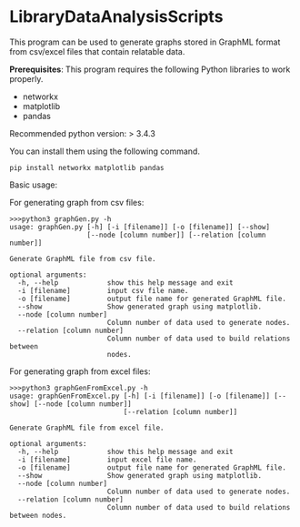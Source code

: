 # LibraryDataAnalysisScripts

This program can be used to generate graphs stored in GraphML format from csv/excel files that contain relatable data.

**Prerequisites**:
This program requires the following Python libraries to work properly.
- networkx
- matplotlib
- pandas

Recommended python version: > 3.4.3

You can install them using the following command.
```
pip install networkx matplotlib pandas
```

Basic usage:

For generating graph from csv files:
```
>>>python3 graphGen.py -h
usage: graphGen.py [-h] [-i [filename]] [-o [filename]] [--show]
                   [--node [column number]] [--relation [column number]]

Generate GraphML file from csv file.

optional arguments:
  -h, --help            show this help message and exit
  -i [filename]         input csv file name.
  -o [filename]         output file name for generated GraphML file.
  --show                Show generated graph using matplotlib.
  --node [column number]
                        Column number of data used to generate nodes.
  --relation [column number]
                        Column number of data used to build relations between
                        nodes.
```

For generating graph from excel files:
```
>>>python3 graphGenFromExcel.py -h
usage: graphGenFromExcel.py [-h] [-i [filename]] [-o [filename]] [--show] [--node [column number]]
                            [--relation [column number]]

Generate GraphML file from excel file.

optional arguments:
  -h, --help            show this help message and exit
  -i [filename]         input excel file name.
  -o [filename]         output file name for generated GraphML file.
  --show                Show generated graph using matplotlib.
  --node [column number]
                        Column number of data used to generate nodes.
  --relation [column number]
                        Column number of data used to build relations between nodes.
```